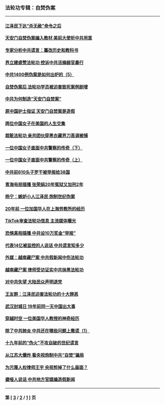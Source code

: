 ### 法轮功专辑：自焚伪案
---
#### [江泽民下达“杀无赦”命令之后](../../pages/nf5562/n13878084.md?05200430) 
#### [天安门自焚伪案编入教材 美前大使析中共用意](../../pages/nf5562/n13791932.md?05200430) 
#### [专家分析中共谎言：纂改历史和教科书](../../pages/nf5562/n13781542.md?05200430) 
#### [界立建盛赞法轮功 控诉中共活摘器官暴行](../../pages/nf5562/n13781971.md?05200430) 
#### [中共1400例伪案是如何出炉的（5）](../../pages/nf5562/n13226831.md?05200430) 
#### [自焚伪案后 法轮功学员被迫害致死案例剧增](../../pages/nf5562/n13190600.md?05200430) 
#### [中共为何制造“天安门自焚案”](../../pages/nf5562/n13183270.md?05200430) 
#### [原中国护士指证 天安门自焚案是造假](../../pages/nf5562/n13172289.md?05200430) 
#### [两位中国女子在美国的人生交集](../../pages/nf5562/n13156138.md?05200430) 
#### [栽赃法轮功 亲共团伙穿黑衣藏界刀高调被捕](../../pages/nf5562/n13073780.md?05200430) 
#### [一位中国女子直面中共警察的传奇（下）](../../pages/nf5562/n12989706.md?05200430) 
#### [一位中国女子直面中共警察的传奇（上）](../../pages/nf5562/n12985072.md?05200430) 
#### [中共前610头子罗干被举报给38国](../../pages/nf5562/n12975419.md?05200430) 
#### [青海电视插播 张荣娟20年冤狱又加刑2年](../../pages/nf5562/n12738166.md?05200430) 
#### [杨宁：嫉妒小人江泽民 炮制世纪伪案](../../pages/nf5562/n12724108.md?05200430) 
#### [20年前 一位加国华人在上海劳教所的经历](../../pages/nf5562/n12707932.md?05200430) 
#### [TikTok审查法轮功信息 主流媒体曝光](../../pages/nf5562/n12362336.md?05200430) 
#### [恐惧真相插播 中共设10万奖金“举报”](../../pages/nf5562/n12306396.md?05200430) 
#### [代表14亿被监控的人说话 中共谎言知多少](../../pages/nf5562/n12297484.md?05200430) 
#### [外媒：越南藏尸案 中共假新闻中伤法轮功](../../pages/nf5562/n12264411.md?05200430) 
#### [越南藏尸案 律师受访证实中共抹黑法轮功](../../pages/nf5562/n12261878.md?05200430) 
#### [对中共失望 大陆民众声明退党](../../pages/nf5562/n12187315.md?05200430) 
#### [王友群：江泽民迫害法轮功的十大罪恶](../../pages/nf5562/n12169074.md?05200430) 
#### [武汉封城日 19年前同一天中国出大事](../../pages/nf5562/n12150901.md?05200430) 
#### [穿越时空  一位美国华人教授的神奇经历](../../pages/nf5562/n12097460.md?05200430) 
#### [除了中共肺炎 中共还在哪些问题上撒谎（1）](../../pages/nf5562/n11955770.md?05200430) 
#### [十九年前的“伪火”不攻自破的世纪谎言](../../pages/nf5562/n11813238.md?05200430) 
#### [从江苏大爆炸 看央视炮制中共“自焚”骗局](../../pages/nf5562/n11140275.md?05200430) 
#### [为污蔑人权律师王宇 央视剪掉了什么画面？](../../pages/nf5562/n11130142.md?05200430) 
#### [聋哑人说话 中共地方官媒编造假新闻](../../pages/nf5562/n11006067.md?05200430) 

---
#### 第 [ [3](./3.md?05200430) / [2](./2.md?05200430) / [1](./1.md?05200430) ] 页
